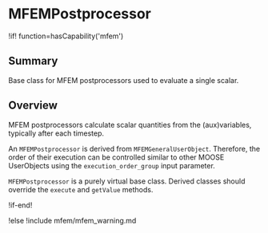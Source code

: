 # MFEMPostprocessor

!if! function=hasCapability('mfem')

## Summary

Base class for MFEM postprocessors used to evaluate a single scalar.

## Overview

MFEM postprocessors calculate scalar quantities from the
(aux)variables, typically after each timestep.

An `MFEMPostprocessor` is derived from `MFEMGeneralUserObject`.
Therefore, the order of their execution can
be controlled similar to other MOOSE UserObjects using the
`execution_order_group` input parameter.

`MFEMPostprocessor` is a purely virtual base class. Derived classes
should override the `execute` and `getValue` methods.

!if-end!

!else
!include mfem/mfem_warning.md
